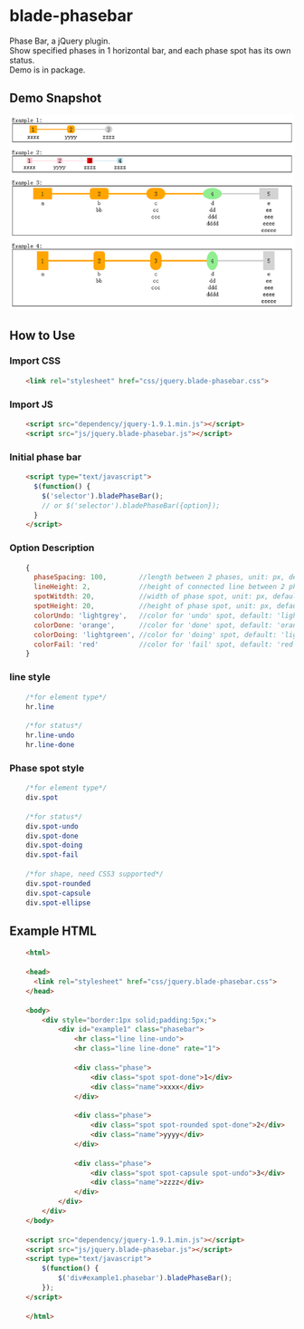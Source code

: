 blade-phasebar
==============
Phase Bar, a jQuery plugin.<br/>
Show specified phases in 1 horizontal bar, and each phase spot has its own status.<br/>
Demo is in package.

Demo Snapshot
--------------
![github](https://raw.githubusercontent.com/panfeng-pf/blade-phasebar/master/snapshot/examples.png "blade-phasebar")

How to Use
--------------
### Import CSS
```html
    <link rel="stylesheet" href="css/jquery.blade-phasebar.css">
```

### Import JS
```html
    <script src="dependency/jquery-1.9.1.min.js"></script>
    <script src="js/jquery.blade-phasebar.js"></script>
```

### Initial phase bar
```html
    <script type="text/javascript">
      $(function() {
        $('selector').bladePhaseBar();
        // or $('selector').bladePhaseBar({option});
      }
    </script>
```

### Option Description
```javascript
    {
      phaseSpacing: 100,        //length between 2 phases, unit: px, default: 100
      lineHeight: 2,            //height of connected line between 2 phases, unit: px
      spotWitdth: 20,           //width of phase spot, unit: px, default: 20
      spotHeight: 20,           //height of phase spot, unit: px, default: 20
      colorUndo: 'lightgrey',   //color for 'undo' spot, default: 'lightgrey'
      colorDone: 'orange',      //color for 'done' spot, default: 'orange'
      colorDoing: 'lightgreen', //color for 'doing' spot, default: 'lightgreen'
      colorFail: 'red'          //color for 'fail' spot, default: 'red'
    }
```

### line style
```css
    /*for element type*/
    hr.line
    
    /*for status*/
    hr.line-undo
    hr.line-done
```

### Phase spot style
```css
    /*for element type*/
    div.spot
    
    /*for status*/
    div.spot-undo
    div.spot-done
    div.spot-doing
    div.spot-fail
    
    /*for shape, need CSS3 supported*/
    div.spot-rounded
    div.spot-capsule
    div.spot-ellipse
```

Example HTML
--------------
```html
    <html>
    
    <head>
      <link rel="stylesheet" href="css/jquery.blade-phasebar.css">
    </head>
    
    <body>
    	<div style="border:1px solid;padding:5px;">
    		<div id="example1" class="phasebar">
    			<hr class="line line-undo">
    			<hr class="line line-done" rate="1">
    			
    			<div class="phase">
    				<div class="spot spot-done">1</div>
    				<div class="name">xxxx</div>
    			</div>
    			
    			<div class="phase">
    				<div class="spot spot-rounded spot-done">2</div>
    				<div class="name">yyyy</div>
    			</div>
    			
    			<div class="phase">
    				<div class="spot spot-capsule spot-undo">3</div>
    				<div class="name">zzzz</div>
    			</div>
    		</div>
    	</div>
    </body>
    
    <script src="dependency/jquery-1.9.1.min.js"></script>
    <script src="js/jquery.blade-phasebar.js"></script>
    <script type="text/javascript">
    	$(function() {
    		$('div#example1.phasebar').bladePhaseBar();
    	});
    </script>
    
    </html>
```
